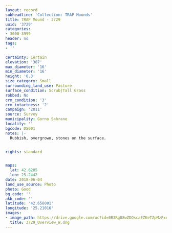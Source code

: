 ```yaml
---
layout: record
subheadline: 'Collection: TRAP Mounds'
title: TRAP Mound - 3729
uuid: '3729'
categories:
- 3000-3999
header: no
tags:
- ''

certainty: Certain
elevation: '387'
max_diameter: '16'
min_diameter: '16'
height: '0.3'
size_category: Small
surrounding_land_use: Pasture
surface_condition: Scrub|Tall Grass
robbed: No
crm_condition: '3'
crm_intactness: '2'
campaign: '2011'
source: Survey
municipality: Gorno Sahrane
locality: ''
bgcode: DS001
notes: |-
  Rubbish, overgrown, stones on the surface.


rights: standard


maps:
  lat: 42.6285
  lon: 25.2442
date: 2018-06-04
land_use_source: Photo
photo: Good
bg_code: ''
akb_code: ''
latitude: '42.658001'
longitude: '25.21016'
images:
- image_path: https://drive.google.com/uc?id=0B3Rg88wZDQscaEZKeTZpMzFxeUk
  title: 3729_Overview_W.dng
---
```


